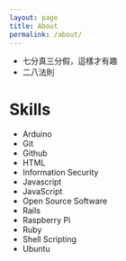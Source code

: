 ```yaml
---
layout: page
title: About
permalink: /about/
---
```


<amp-img width="600" height="300" layout="responsive" src="http://lorempixel.com/600/300/sports">
</amp-img>

- 七分真三分假，這樣才有趣
- 二八法則

# Skills

- Arduino
- Git
- Github
- HTML
- Information Security
- Javascript
- JavaScript
- Open Source Software
- Rails
- Raspberry Pi
- Ruby
- Shell Scripting
- Ubuntu
